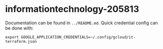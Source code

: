 # informationtechnology-205813 

Documentation can be found in `../README.md`. Quick credential config can be done with:

```
export GOOGLE_APPLICATION_CREDENTIALS=~/.config/gcloud/it-terraform.json
```
